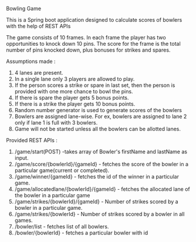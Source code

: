 Bowling Game 

This is a Spring boot application designed to calculate scores of bowlers with the help of REST APIs

The game consists of 10 frames. In each frame the player has two opportunities to knock down 10 pins. The score for the frame is the total number of pins knocked down, plus bonuses for strikes and spares.

Assumptions made :
1. 4 lanes are present.
2. In a single lane only 3 players are allowed to play. 
3. If the person scores a strike or spare in last set, then the person is provided with one more chance to bowl the pins.
4. If there is spare the player gets 5 bonus points.
5. If there is a strike the player gets 10 bonus points.
6. Random number generator is used to generate scores of the bowlers
7. Bowlers are assigned lane-wise. For ex, bowlers are assigned to lane 2 only if lane 1 is full with 3 bowlers.
8. Game will not be started unless all the bowlers can be allotted lanes.

Provided REST APIs :

1. /game/start(POST) -takes array of Bowler's firstName and lastName as input. 
2. /game/score/{bowlerId}/{gameId} - fetches the score of the bowler in a particular game(current or completed).
3. /game/winner/{gameId} - fetches the id of the winner in a particular game.
4. /game/allocatedlane/{bowlerId}/{gameId} - fetches the allocated lane of the bowler in a particular game
5. /game/strikes/{bowlerId}/{gameId} - Number of strikes scored by a bowler in a particular game.
6. /game/strikes/{bowlerId} - Number of strikes scored by a bowler in all games.
7. /bowler/list - fetches list of all bowlers.
8. /bowler/{bowlerId} - fetches a particular bowler with id
